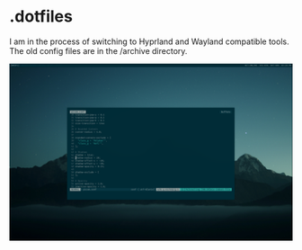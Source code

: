 # .dotfiles

I am in the process of switching to Hyprland and Wayland compatible tools. The old config files are in the /archive directory.

![](https://github.com/akarez/.dotfiles/blob/main/assets/screenshot.png)